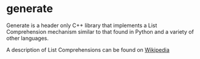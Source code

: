 generate
========

Generate is a header only C++ library that implements a List Comprehension mechanism similar to that found in Python and a variety of other languages.

A description of List Comprehensions can be found on [Wikipedia](http://en.wikipedia.org/wiki/List_comprehension)
